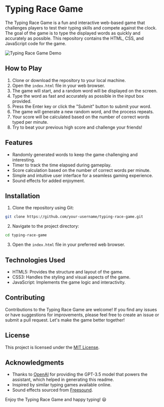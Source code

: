 # Typing Race Game

The Typing Race Game is a fun and interactive web-based game that challenges players to test their typing skills and compete against the clock. The goal of the game is to type the displayed words as quickly and accurately as possible. This repository contains the HTML, CSS, and JavaScript code for the game.

![Typing Race Game Demo](demo.gif)

## How to Play

1. Clone or download the repository to your local machine.
2. Open the `index.html` file in your web browser.
3. The game will start, and a random word will be displayed on the screen.
4. Type the word as fast and accurately as possible in the input box provided.
5. Press the Enter key or click the "Submit" button to submit your word.
6. The game will generate a new random word, and the process repeats.
7. Your score will be calculated based on the number of correct words typed per minute.
8. Try to beat your previous high score and challenge your friends!

## Features

- Randomly generated words to keep the game challenging and interesting.
- Timer to track the time elapsed during gameplay.
- Score calculation based on the number of correct words per minute.
- Simple and intuitive user interface for a seamless gaming experience.
- Sound effects for added enjoyment.

## Installation

1. Clone the repository using Git:

```bash
git clone https://github.com/your-username/typing-race-game.git
```

2. Navigate to the project directory:

```bash
cd typing-race-game
```

3. Open the `index.html` file in your preferred web browser.

## Technologies Used

- HTML5: Provides the structure and layout of the game.
- CSS3: Handles the styling and visual aspects of the game.
- JavaScript: Implements the game logic and interactivity.

## Contributing

Contributions to the Typing Race Game are welcome! If you find any issues or have suggestions for improvements, please feel free to create an issue or submit a pull request. Let's make the game better together!

## License

This project is licensed under the [MIT License](LICENSE).

## Acknowledgments

- Thanks to [OpenAI](https://openai.com) for providing the GPT-3.5 model that powers the assistant, which helped in generating this readme.
- Inspired by similar typing games available online.
- Sound effects sourced from [Freesound](https://freesound.org/).

Enjoy the Typing Race Game and happy typing! 😃
